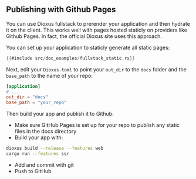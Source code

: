 ## Publishing with Github Pages

You can use Dioxus fullstack to prerender your application and then hydrate it on the client. This works well with pages hosted staticly on providers like Github Pages. In fact, the official Dioxus site uses this approach.

You can set up your application to staticly generate all static pages:

```rust
{{#include src/doc_examples/fullstack_static.rs}}
```

Next, edit your `Dioxus.toml` to point your `out_dir` to the `docs` folder and the `base_path` to the name of your repo:

```toml
[application]
# ...
out_dir = "docs"
base_path = "your_repo"
```

Then build your app and publish it to Github:

- Make sure GitHub Pages is set up for your repo to publish any static files in the docs directory
- Build your app with:
```sh
dioxus build --release --features web
cargo run --features ssr
```
- Add and commit with git
- Push to GitHub
